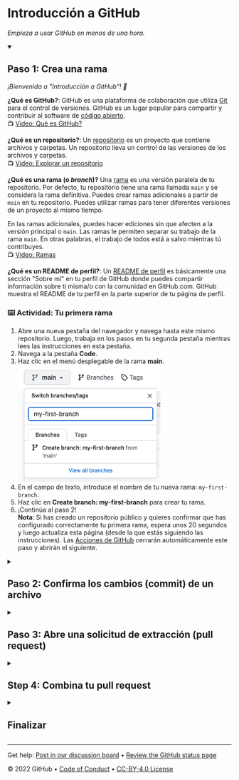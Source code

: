 <!-- 
  <<< Author notes: Header of the course >>> 
  Include a 1280×640 image, course title in sentence case, and a concise description in emphasis.
  In your repository settings: enable template repository, add your 1280×640 social image, auto delete head branches.
  Add your open source license, GitHub uses Creative Commons Attribution 4.0 International.
-->

# Introducción a GitHub

_Empieza a usar GitHub en menos de una hora._

<!-- 
  <<< Author notes: Start of the course >>> 
  Include start button, a note about Actions minutes,
  and tell the learner why they should take the course.
  Each step should be wrapped in <details>/<summary>, with an `id` set.
  The start <details> should have `open` as well.
  Do not use quotes on the <details> tag attributes.
-->

<!--step0

La gente utiliza GitHub para construir algunas de las tecnologías más avanzadas del mundo. Ya sea que estés visualizando datos o construyendo un nuevo juego, hay toda una comunidad y un conjunto de herramientas en GitHub que pueden ayudarte a hacerlo mejor. El curso "Introducción a GitHub" de GitHub Skills te guía por todo lo que necesitas para empezar a contribuir en menos de una hora.

- **Para quién es esto**: Nuevos desarrolladores, nuevos usuarios de GitHub y estudiantes.
- **Qué vas a aprender**: Introduciremos repositorios, ramas \(_branches_\), confirmaciones de cambios \(_commits_\) y solicitudes de extracción \(_pull requests_\).
- **Qué vas a construir**: Haremos un breve archivo Markdown que puedes usar como tu [perfil README](https://docs.github.com/account-and-profile/setting-up-and-managing-your-github-profile/customizing-your-profile/managing-your-profile-readme).
- **Requisitos**: Ninguno. Este curso es una gran introducción para tu primer día en GitHub.
- **Cuánto tiempo**: Este curso consta de cuatro pasos y tardarás menos de una hora en completarlo.

## Cómo empezar este curso

1. Encima de estas instrucciones, haz clic con el botón derecho del ratón en **Use this template** y abre el enlace en una nueva pestaña.<br />
   ![Use this template](https://user-images.githubusercontent.com/1221423/169618716-fb17528d-f332-4fc5-a11a-eaa23562665e.png)
2. En la nueva pestaña, sigue las indicaciones para crear un nuevo repositorio.
   - En **Owner**, elige tu cuenta personal para alojar el repositorio.
   - Recomendamos crear un repositorio público - los repositorios privados [utilizarán minutos de Acciones](https://docs.github.com/en/billing/managing-billing-for-github-actions/about-billing-for-github-actions).
   ![Create a new repository](https://user-images.githubusercontent.com/1221423/169618722-406dc508-add4-4074-83f0-c7a7ad87f6f3.png)
3. Una vez creado tu nuevo repositorio, espera unos 20 segundos y actualiza la página. Sigue las instrucciones paso a paso en el README del nuevo repositorio.

endstep0-->

<!-- 
  <<< Author notes: Step 1 >>> 
  Choose 3-5 steps for your course.
  The first step is always the hardest, so pick something easy!
  Link to docs.github.com for further explanations.
  Encourage users to open new tabs for steps!
-->

<details id=1 open>
<summary><h2>Paso 1: Crea una rama</h2></summary>

_¡Bienvenida a "Introducción a GitHub"! :wave:_

**¿Qué es GitHub?**: GitHub es una plataforma de colaboración que utiliza [Git](https://docs.github.com/get-started/quickstart/github-glossary#git) para el control de versiones. GitHub es un lugar popular para compartir y contribuir al software de [código abierto](https://docs.github.com/get-started/quickstart/github-glossary#open-source).
<br>:tv: [Video: Qué es GitHub?](https://www.youtube.com/watch?v=w3jLJU7DT5E)

**¿Qué es un repositorio?**: Un [repositorio](https://docs.github.com/get-started/quickstart/github-glossary#repository) es un proyecto que contiene archivos y carpetas. Un repositorio lleva un control de las versiones de los archivos y carpetas.
<br>:tv: [Video: Explorar un repositorio](https://www.youtube.com/watch?v=R8OAwrcMlRw)

**¿Qué es una rama (o _branch_)?** Una [rama](https://docs.github.com/en/get-started/quickstart/github-glossary#branch) es una versión paralela de tu repositorio. Por defecto, tu repositorio tiene una rama llamada `main` y se considera la rama definitiva. Puedes crear ramas adicionales a partir de `main` en tu repositorio. Puedes utilizar ramas para tener diferentes versiones de un proyecto al mismo tiempo.

En las ramas adicionales, puedes hacer ediciones sin que afecten a la versión principal o `main`. Las ramas le permiten separar su trabajo de la rama `main`. En otras palabras, el trabajo de todos está a salvo mientras tú contribuyes.
<br>:tv: [Video: Ramas](https://www.youtube.com/watch?v=xgQmu81G1yY)

**¿Qué es un README de perfil?**: Un [README de perfil](https://docs.github.com/account-and-profile/setting-up-and-managing-your-github-profile/customizing-your-profile/managing-your-profile-readme) es básicamente una sección "Sobre mí" en tu perfil de GitHub donde puedes compartir información sobre ti misma/o con la comunidad en GitHub.com. GitHub muestra el README de tu perfil en la parte superior de tu página de perfil.

### :keyboard: Actividad: Tu primera rama

1. Abre una nueva pestaña del navegador y navega hasta este mismo repositorio. Luego, trabaja en los pasos en tu segunda pestaña mientras lees las instrucciones en esta pestaña.
2. Navega a la pestaña **Code**.
3. Haz clic en el menú desplegable de la rama **main**.<br>
   <img alt="image showing my-first-branch entry" src="/images/my-first-branch.png"/>
4. En el campo de texto, introduce el nombre de tu nueva rama: `my-first-branch`.
5. Haz clic en **Create branch: my-first-branch** para crear tu rama.
6. ¡Continúa al paso 2!<br>
   **Nota**: Si has creado un repositorio público y quieres confirmar que has configurado correctamente tu primera rama, espera unos 20 segundos y luego actualiza esta página (desde la que estás siguiendo las instrucciones). Las [Acciones de GitHub](https://docs.github.com/en/actions) cerrarán automáticamente este paso y abrirán el siguiente.

</details>

<!-- 
  <<< Author notes: Step 2 >>>
  Start this step by acknowledging the previous step.
  Define terms and link to docs.github.com.
-->

<details id=2>
<summary><h2>Paso 2: Confirma los cambios (commit) de un archivo</h2></summary>

_¡Has creado una rama!_ :tada:

Crear una rama te permite editar tu proyecto sin cambiar la rama `main`. Ahora que tienes una rama, es el momento de crear un archivo y hacer tu primera confirmación de cambios (o _commit_).

**¿Qué es una confirmación de cambios (o _commit_)?** Un [commit](https://docs.github.com/pull-requests/committing-changes-to-your-project/creating-and-editing-commits/about-commits) es un conjunto de cambios en los archivos y carpetas de tu proyecto. Un commit existe en una rama.

### :keyboard: Actividad: Tu primer commit

Los siguientes pasos te guiarán en el proceso de confirmar un cambio en GitHub. Para confirmar un cambio hay que añadir primero un nuevo archivo a la nueva rama. 

1. En la pestaña **Code**, asegúrate de que estás en tu nueva rama `my-first-branch`.
2. Selecciona el desplegable **Add file** y haz clic en **Create new file** para crear un archivo nuevo.<br>
   ![create new file option](/images/create-new-file.png)
3. En el campo **Name your file...**, escribe `PROFILE.md`.
4. En el área **Edit new file**, copia el siguiente contenido a tu archivo:
   ```
   ¡Bienvenida a mi perfil en GitHub!
   ```
   <img alt="profile.md file screenshot" src="/images/my-profile-file.png"/>
5. Para los commits, es recomendable que introduzcas un mensaje breve de commit que describa los cambios que has hecho. Este mensaje ayuda a otras personas (o a tu futuro yo) a entender qué cambios has introducido en tu commit. GitHub ofrece un mensaje simple por defecto, pero vamos a cambiarlo ligeramente para practicar. Primero, introduce `Add PROFILE.md` en el primer campo de texto debajo de **Commit new file**. Después, si quieres asegurarte de qué aspecto debería tener tu pantalla, expande el desplegable de debajo.
   <details>
   <summary> Expande para ver la captura.</summary>
   <img alt="screenshot of adding a new file with a commit message" src="/images/commit-full-screen.png" />
   </details>
6. En esta lección ignoraremos los demás campos; haz clic en **Commit new file**.
7. ¡Adelante con el paso 3! <br>
    **Nota**: Como antes, puedes esperar unos 20 segundos, luego refrescar esta página (de la que estás siguiendo las instrucciones) y [GitHub Actions](https://docs.github.com/en/actions) cerrará automáticamente este paso y abrirá el siguiente.

</details>

<!-- 
  <<< Author notes: Step 3 >>> 
  Just a historic note: the previous version of this step forced the learner
  to write a pull request description,
  checked that `main` was the receiving branch,
  and that the file was named correctly.
-->

<details id=3>
<summary><h2>Paso 3: Abre una solicitud de extracción (pull request)</h2></summary>

_Buen trabajo con ese commit_ :sparkles:

Ahora que has creado un commit, es el momento de compartir tu propuesta de cambio a través de una solicitud de extracción (o _pull request_).

**¿Qué es una solicitud de extracción (o _pull request_)?**: La colaboración ocurre en un pull request. El pull request muestra los cambios en tu rama a otras personas. Este pull request va a mantener los cambios que acabas de hacer en tu rama y propone aplicarlos a la rama `main`.
<br>:tv: [Video: Introduction to pull requests](https://youtu.be/kJr-PIfLDl4)

### :keyboard: Actividad: Crea un pull request

Es posible que hayas notado después de tu commit que aparece un mensaje indicando tu reciente push a tu rama y proporcionando un botón que dice **Compare & pull request**.

![screenshot of message and button](/images/compare-and-pull-request.png)

 Si quieres, puedes hacer clic en **Compare & pull request**, y luego saltar al paso 6 de abajo. Si no haces clic en el botón, las instrucciones siguientes te guiarán en la configuración manual de la solicitud de extracción.

1. Haz clic en la pestaña **Pull requests** de tu repositorio.
2. Haz clic en **New pull request**.
3. En el desplegable **base:**, asegúrate de que está seleccionado **main**.
4. Selecciona el desplegable **compare:** y haz clic en `my-first-branch`. <br>
   <img alt="screenshot showing both branch selections" src="/images/pull-request-branches.png"/>
5. Haz clic en **Create pull request**.
6. Introduce un título para tu solicitud de extracción: `Add my first file`.
7. El siguiente campo te ayuda a proporcionar una descripción de los cambios que has realizado. Siéntete libre de añadir una descripción de lo que has logrado hasta ahora. Como recordatorio, has: ¡creado una rama, creado un archivo y hecho un commit!<br>
   <img alt="screenshot showing pull request" src="/images/Pull-request-description.png"/>
8. Haz clic en **Create pull request**.
9. ¡Continúa con el paso 4! <br>
   **Nota**: Como antes, puedes esperar unos 20 segundos, luego refrescar esta página (en la que estás siguiendo las instrucciones) y [GitHub Actions](https://docs.github.com/en/actions) cerrará automáticamente este paso y abrirá el siguiente. Como ventaja, puedes ver pruebas de las Acciones de GitHub que se ejecutan en la pestaña con la solicitud de extracción abierta. La imagen de abajo muestra una línea que puedes ver en tu pull request después de que la Acción termine de ejecutarse.<br>
   <img alt="screenshot of an example of an actions line" src="/images/Actions-to-step-4.png"/>

</details>

<!-- 
  <<< Author notes: Step 4 >>> 
  Just a historic note: The previous version of this step required responding
  to a pull request review before merging. The previous version also handled
  if users accidentally closed without merging.
-->

<details id=4>
<summary><h2>Step 4: Combina tu pull request</h2></summary>

_¡Bien hecho!_ :sunglasses:

Has creado una solicitud de extracción con éxito. Ahora puedes fusionar o combinar \(_merge_\) tu pull request.

**Qué es una _fusión_** (o _merge_): Un [merge](https://docs.github.com/en/get-started/quickstart/github-glossary#merge) añade los cambios en su solicitud de extracción y rama en la rama `main`.
<br>:tv: [Video: Understanding the GitHub flow](https://www.youtube.com/watch?v=PBI2Rz-ZOxU)

Como se ha indicado en el paso anterior, es posible que hayas visto que se ejecuta una acción que hace avanzar automáticamente tus instrucciones al siguiente paso. Tendrás que esperar a que termine para poder fusionar tu pull request. Estará listo cuando el botón **Merge pull request** esté verde.

![screenshot of green merge pull request button](/images/Green-merge-pull-request.png)
### :keyboard: Actividad: Fusiona el pull request

1. Haz clic en **Merge pull request**.
1. Haz clic en **Confirm merge**.
1. Una vez que tu rama ha sido fusionada, ya no la necesitas. Para eliminar esta rama, haz clic en **Delete branch**.<br>
   <img alt="screenshot showing delete branch button" src="/images/delete-branch.png"/>
2. ¡Consulta el paso **Finalizar** para ver lo que puedes aprender a continuación!<br>
   **Nota**: Como antes, puedes esperar unos 20 segundos, luego refrescar esta página (desde la que estás siguiendo las instrucciones) y [GitHub Actions](https://docs.github.com/en/actions) cerrará automáticamente este paso y abrirá el siguiente.

</details>

<!-- 
  <<< Author notes: Finish >>> 
  Review what we learned, ask for feedback, provide next steps.
-->

<details id=X>
<summary><h2>Finalizar</h2></summary>

_¡Enhorabuena! Has completado este curso y te has unido a la comunidad de desarrolladores_

<img src=https://octodex.github.com/images/collabocats.jpg alt=celebrate width=300 align=right>

Aquí tienes un resumen de tus logros:

- Has aprendido sobre GitHub, repositorios, ramas, commits y pull requests.
- Has creado una rama, un commit y un pull request.
- Has fusionado un pull request.
- ¡Has hecho tu primera contribución! :tada:

### ¿Y ahora, qué?

  Si quieres hacer un README de perfil, utiliza las instrucciones simplificadas que aparecen a continuación o sigue las instrucciones del artículo [Gestión de tu README del perfil](https://docs.github.com/account-and-profile/setting-up-and-managing-your-github-profile/customizing-your-profile/managing-your-profile-readme).
  1. Crea un nuevo repositorio público con un nombre que coincida con tu nombre de usuario de GitHub.
  2. Crea un archivo llamado `README.md` en su raíz. La "raíz" significa que no está dentro de ninguna carpeta de tu repositorio.
  3. Edita el contenido del archivo `README.md`.
  4. Si has creado una nueva rama para tu archivo, abre y fusiona un pull request en tu rama.
  5. Nos encantaría ver tu nuevo perfil. ¡Comparte tu perfil en las redes sociales y etiquétanos!
  6. Por último, nos encantaría saber qué te ha parecido este curso [en nuestro foro de debate](https://github.com/skills/.github/discussions).

Consulta estos recursos para obtener más información o participar:
- ¿Eres estudiante? Echa un vistazo al [Student Developer Pack](https://education.github.com/pack).
- Haz otro curso de [GitHub Skills](https://github.com/skills).
- Lee los documentos de inicio de GitHub (https://docs.github.com/en/get-started).
- Para encontrar proyectos a los que contribuir, consulta [GitHub Explore](https://github.com/explore).

</details>

<!--
  <<< Author notes: Footer >>>
  Add a link to get support, GitHub status page, code of conduct, license link.
-->

---

Get help: [Post in our discussion board](https://github.com/skills/.github/discussions) &bull; [Review the GitHub status page](https://www.githubstatus.com/)

&copy; 2022 GitHub &bull; [Code of Conduct](https://www.contributor-covenant.org/version/2/1/code_of_conduct/code_of_conduct.md) &bull; [CC-BY-4.0 License](https://creativecommons.org/licenses/by/4.0/legalcode)
